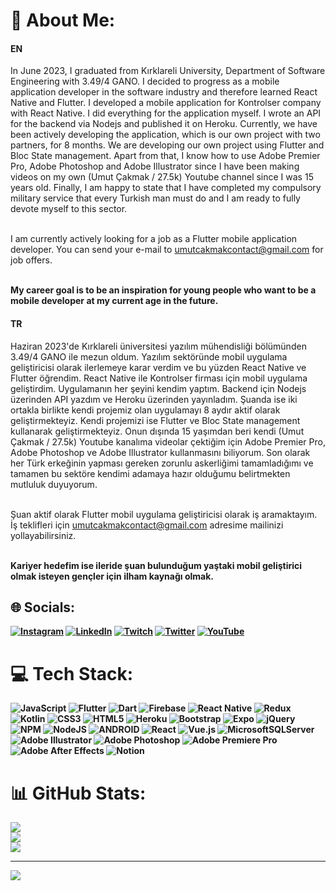 # 💫 About Me:
#### EN
In June 2023, I graduated from Kırklareli University, Department of Software Engineering with 3.49/4 GANO. I decided to progress as a mobile application developer in the software industry and therefore learned React Native and Flutter. I developed a mobile application for Kontrolser company with React Native. I did everything for the application myself. I wrote an API for the backend via Nodejs and published it on Heroku. Currently, we have been actively developing the application, which is our own project with two partners, for 8 months. We are developing our own project using Flutter and Bloc State management. Apart from that, I know how to use Adobe Premier Pro, Adobe Photoshop and Adobe Illustrator since I have been making videos on my own (Umut Çakmak / 27.5k) Youtube channel since I was 15 years old. Finally, I am happy to state that I have completed my compulsory military service that every Turkish man must do and I am ready to fully devote myself to this sector.

<br>I am currently actively looking for a job as a Flutter mobile application developer. You can send your e-mail to umutcakmakcontact@gmail.com for job offers.

<br><b>My career goal is to be an inspiration for young people who want to be a mobile developer at my current age in the future.</b>

#### TR
Haziran 2023'de Kırklareli üniversitesi yazılım mühendisliği bölümünden 3.49/4 GANO ile mezun oldum. Yazılım sektöründe mobil uygulama geliştiricisi olarak ilerlemeye karar verdim ve bu yüzden React Native ve Flutter öğrendim. React Native ile Kontrolser firması için mobil uygulama geliştirdim. Uygulamanın her şeyini kendim yaptım. Backend için Nodejs üzerinden API yazdım ve Heroku üzerinden yayınladım. Şuanda ise iki ortakla birlikte kendi projemiz olan uygulamayı 8 aydır aktif olarak geliştirmekteyiz. Kendi projemizi ise Flutter ve Bloc State management kullanarak geliştirmekteyiz. Onun dışında 15 yaşımdan beri kendi (Umut Çakmak / 27.5k) Youtube kanalıma videolar çektiğim için Adobe Premier Pro, Adobe Photoshop ve Adobe Illustrator kullanmasını biliyorum. Son olarak her Türk erkeğinin yapması gereken zorunlu askerliğimi tamamladığımı ve tamamen bu sektöre kendimi adamaya hazır olduğumu belirtmekten mutluluk duyuyorum.

<br>Şuan aktif olarak Flutter mobil uygulama geliştiricisi olarak iş aramaktayım. İş teklifleri için umutcakmakcontact@gmail.com adresime mailinizi yollayabilirsiniz.

<br><b>Kariyer hedefim ise ileride şuan bulunduğum yaştaki mobil geliştirici olmak isteyen gençler için ilham kaynağı olmak.<b/>


## 🌐 Socials:
[![Instagram](https://img.shields.io/badge/Instagram-%23E4405F.svg?logo=Instagram&logoColor=white)](https://instagram.com/umutcakmak1) [![LinkedIn](https://img.shields.io/badge/LinkedIn-%230077B5.svg?logo=linkedin&logoColor=white)](https://linkedin.com/in/umutcakmak1) [![Twitch](https://img.shields.io/badge/Twitch-%239146FF.svg?logo=Twitch&logoColor=white)](https://twitch.tv/umutcakmak) [![Twitter](https://img.shields.io/badge/Twitter-%231DA1F2.svg?logo=Twitter&logoColor=white)](https://twitter.com/umutcakmaks) [![YouTube](https://img.shields.io/badge/YouTube-%23FF0000.svg?logo=YouTube&logoColor=white)](https://youtube.com/@umutcakmak) 

# 💻 Tech Stack:
![JavaScript](https://img.shields.io/badge/javascript-%23323330.svg?style=plastic&logo=javascript&logoColor=%23F7DF1E) ![Flutter](https://img.shields.io/badge/Flutter-%2302569B.svg?style=plastic&logo=Flutter&logoColor=white) ![Dart](https://img.shields.io/badge/dart-%230175C2.svg?style=plastic&logo=dart&logoColor=white) ![Firebase](https://img.shields.io/badge/firebase-%23039BE5.svg?style=plastic&logo=firebase) ![React Native](https://img.shields.io/badge/react_native-%2320232a.svg?style=plastic&logo=react&logoColor=%2361DAFB) ![Redux](https://img.shields.io/badge/redux-%23593d88.svg?style=plastic&logo=redux&logoColor=white) ![Kotlin](https://img.shields.io/badge/kotlin-%230095D5.svg?style=plastic&logo=kotlin&logoColor=white) ![CSS3](https://img.shields.io/badge/css3-%231572B6.svg?style=plastic&logo=css3&logoColor=white) ![HTML5](https://img.shields.io/badge/html5-%23E34F26.svg?style=plastic&logo=html5&logoColor=white) ![Heroku](https://img.shields.io/badge/heroku-%23430098.svg?style=plastic&logo=heroku&logoColor=white) ![Bootstrap](https://img.shields.io/badge/bootstrap-%23563D7C.svg?style=plastic&logo=bootstrap&logoColor=white) ![Expo](https://img.shields.io/badge/expo-1C1E24?style=plastic&logo=expo&logoColor=#D04A37) ![jQuery](https://img.shields.io/badge/jquery-%230769AD.svg?style=plastic&logo=jquery&logoColor=white) ![NPM](https://img.shields.io/badge/NPM-%23000000.svg?style=plastic&logo=npm&logoColor=white) ![NodeJS](https://img.shields.io/badge/node.js-6DA55F?style=plastic&logo=node.js&logoColor=white) ![ANDROID](https://img.shields.io/badge/android-%2320232a.svg?style=plastic&logo=android&logoColor=%a4c639) ![React](https://img.shields.io/badge/react-%2320232a.svg?style=plastic&logo=react&logoColor=%2361DAFB) ![Vue.js](https://img.shields.io/badge/vuejs-%2335495e.svg?style=plastic&logo=vuedotjs&logoColor=%234FC08D) ![MicrosoftSQLServer](https://img.shields.io/badge/Microsoft%20SQL%20Sever-CC2927?style=plastic&logo=microsoft%20sql%20server&logoColor=white) ![Adobe Illustrator](https://img.shields.io/badge/adobeillustrator-%23FF9A00.svg?style=plastic&logo=adobeillustrator&logoColor=white) ![Adobe Photoshop](https://img.shields.io/badge/adobephotoshop-%2331A8FF.svg?style=plastic&logo=adobephotoshop&logoColor=white) ![Adobe Premiere Pro](https://img.shields.io/badge/Adobe%20Premiere%20Pro-9999FF.svg?style=plastic&logo=Adobe%20Premiere%20Pro&logoColor=white) ![Adobe After Effects](https://img.shields.io/badge/Adobe%20After%20Effects-9999FF.svg?style=plastic&logo=Adobe%20After%20Effects&logoColor=white) ![Notion](https://img.shields.io/badge/Notion-%23000000.svg?style=plastic&logo=notion&logoColor=white)
# 📊 GitHub Stats:
![](https://github-readme-stats-sigma-five.vercel.app/api?username=umutcakmaks&theme=dark&hide_border=false&include_all_commits=false&count_private=false)<br/>
![](https://github-readme-streak-stats.herokuapp.com/?user=umutcakmaks&theme=dark&hide_border=false)<br/>
![](https://github-readme-stats-sigma-five.vercel.app/api/top-langs/?username=umutcakmaks&theme=dark&hide_border=false&include_all_commits=false&count_private=false&layout=compact)

---
[![](https://visitcount.itsvg.in/api?id=umutcakmaks&icon=0&color=6)](https://visitcount.itsvg.in)

<!-- Proudly created with GPRM ( https://gprm.itsvg.in ) -->
